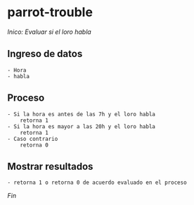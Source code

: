 # parrot-trouble
*Inico: Evaluar si el loro habla*
## Ingreso de datos
    - Hora
    - habla
## Proceso
    - Si la hora es antes de las 7h y el loro habla 
        retorna 1
    - Si la hora es mayor a las 20h y el loro habla 
        retorna 1
    - Caso contrario 
        retorna 0
## Mostrar resultados
    - retorna 1 o retorna 0 de acuerdo evaluado en el proceso
*Fin*
